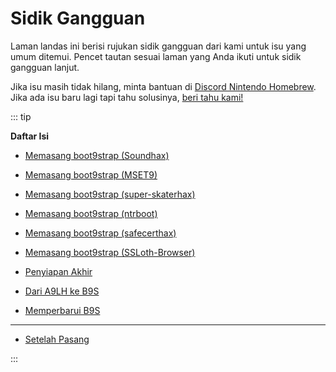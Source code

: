 # Sidik Gangguan

Laman landas ini berisi rujukan sidik gangguan dari kami untuk isu yang umum ditemui. Pencet tautan sesuai laman yang Anda ikuti untuk sidik gangguan lanjut.

Jika isu masih tidak hilang, minta bantuan di [Discord Nintendo Homebrew](https://discord.gg/MWxPgEp). Jika ada isu baru lagi tapi tahu solusinya, [beri tahu kami!](https://github.com/hacks-guide/Guide_3DS/issues)

::: tip

**Daftar Isi**

- [Memasang boot9strap (Soundhax)](troubleshooting-soundhax)

- [Memasang boot9strap (MSET9)](troubleshooting-mset9)

- [Memasang boot9strap (super-skaterhax)](troubleshooting-super-skaterhax)

- [Memasang boot9strap (ntrboot)](troubleshooting-ntrboot)

- [Memasang boot9strap (safecerthax)](troubleshooting-safecerthax)

- [Memasang boot9strap (SSLoth-Browser)](troubleshooting-ssloth-browser)

- [Penyiapan Akhir](troubleshooting-finalizing-setup)

- [Dari A9LH ke B9S](troubleshooting-a9lh-to-b9s)

- [Memperbarui B9S](troubleshooting-updating-b9s)

---

- [Setelah Pasang](troubleshooting-post-install)

:::
